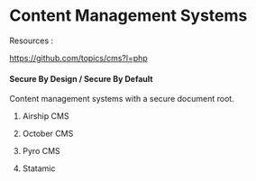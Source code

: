 # Content Management Systems

Resources :  

https://github.com/topics/cms?l=php


#### Secure By Design / Secure By Default

Content management systems with a secure document root.  


1. Airship CMS

2. October CMS

3. Pyro CMS

4. Statamic


